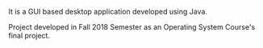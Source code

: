
It is a GUI based desktop application developed using Java.

Project developed in Fall 2018 Semester as an Operating System Course's final project.  
